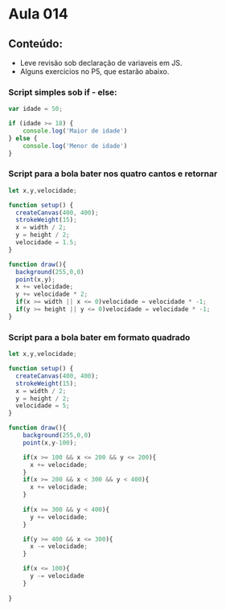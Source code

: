 # Aula 014

## Conteúdo:

- Leve revisão sob declaração de variaveis em JS.
- Alguns exercicios no P5, que estarão abaixo.

### Script simples sob if - else:

```javascript
var idade = 50;

if (idade >= 18) {
    console.log('Maior de idade')
} else {
    console.log('Menor de idade')
}
```

### Script para a bola bater nos quatro cantos e retornar
```javascript
let x,y,velocidade;

function setup() {
  createCanvas(400, 400);
  strokeWeight(15);
  x = width / 2;
  y = height / 2;
  velocidade = 1.5;
}

function draw(){
  background(255,0,0)
  point(x,y);
  x += velocidade;
  y += velocidade * 2;
  if(x >= width || x <= 0)velocidade = velocidade * -1;
  if(y >= height || y <= 0)velocidade = velocidade * -1;
}
```
### Script para a bola bater em formato quadrado
```javascript
let x,y,velocidade;

function setup() {
  createCanvas(400, 400);
  strokeWeight(15);
  x = width / 2;
  y = height / 2;
  velocidade = 5;
}

function draw(){
    background(255,0,0)
    point(x,y-100);

    if(x >= 100 && x <= 200 && y <= 200){
      x += velocidade;
    }
    if(x >= 200 && x < 300 && y < 400){
      x += velocidade;
    }
    
    if(x >= 300 && y < 400){
      y += velocidade;
    }

    if(y >= 400 && x <= 300){
      x -= velocidade;
    }

    if(x <= 100){
      y -= velocidade
    }
    
}

```